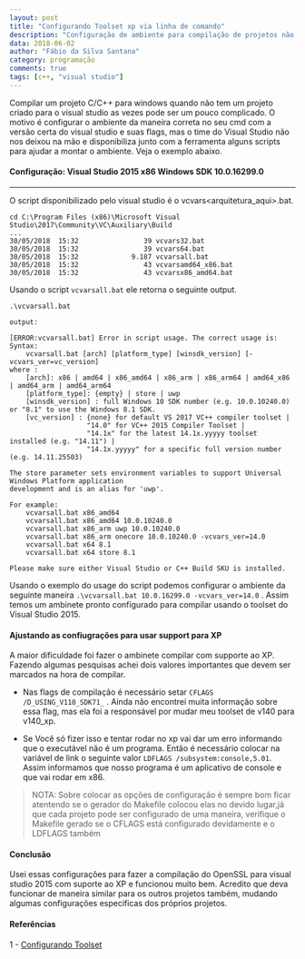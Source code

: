 ```yaml
---
layout: post
title: "Configurando Toolset xp via linha de comando"
description: "Configuração de ambiente para compilação de projetos não suportado diretamente pelo Visual Studio"
data: 2018-06-02
author: "Fábio da Silva Santana"
category: programação
comments: true
tags: [c++, "visual studio"]
---
```


Compilar um projeto C/C++ para windows quando não tem um projeto criado para o visual studio as vezes pode ser um pouco complicado. O motivo é configurar o ambiente da maneira correta
no seu cmd com a versão certa do visual studio e suas flags, mas o time do Visual Studio não nos deixou na mão e disponibiliza junto com a ferramenta alguns scripts para ajudar a 
montar o ambiente. Veja o exemplo abaixo.

#### Configuração: Visual Studio 2015 x86  Windows SDK 10.0.16299.0

---

O script disponibilizado pelo visual studio é o vcvars<arquitetura_aqui>.bat. 

```
cd C:\Program Files (x86)\Microsoft Visual Studio\2017\Community\VC\Auxiliary\Build 
...
30/05/2018  15:32                39 vcvars32.bat				  
30/05/2018  15:32                39 vcvars64.bat				 
30/05/2018  15:32             9.187 vcvarsall.bat				
30/05/2018  15:32                43 vcvarsamd64_x86.bat 		
30/05/2018  15:32                43 vcvarsx86_amd64.bat	
```

Usando o script `vcvarsall.bat` ele retorna o seguinte output.

```
.\vcvarsall.bat

output:

[ERROR:vcvarsall.bat] Error in script usage. The correct usage is:
Syntax:
    vcvarsall.bat [arch] [platform_type] [winsdk_version] [-vcvars_ver=vc_version]
where :
    [arch]: x86 | amd64 | x86_amd64 | x86_arm | x86_arm64 | amd64_x86 | amd64_arm | amd64_arm64
    [platform_type]: {empty} | store | uwp
    [winsdk_version] : full Windows 10 SDK number (e.g. 10.0.10240.0) or "8.1" to use the Windows 8.1 SDK.
    [vc_version] : {none} for default VS 2017 VC++ compiler toolset |
                   "14.0" for VC++ 2015 Compiler Toolset |
                   "14.1x" for the latest 14.1x.yyyyy toolset installed (e.g. "14.11") |
                   "14.1x.yyyyy" for a specific full version number (e.g. 14.11.25503)

The store parameter sets environment variables to support Universal Windows Platform application
development and is an alias for 'uwp'.

For example:
    vcvarsall.bat x86_amd64
    vcvarsall.bat x86_amd64 10.0.10240.0
    vcvarsall.bat x86_arm uwp 10.0.10240.0
    vcvarsall.bat x86_arm onecore 10.0.10240.0 -vcvars_ver=14.0
    vcvarsall.bat x64 8.1
    vcvarsall.bat x64 store 8.1

Please make sure either Visual Studio or C++ Build SKU is installed.

```

Usando o exemplo do usage do script podemos configurar o ambiente da seguinte maneira  `.\vcvarsall.bat 10.0.16299.0 -vcvars_ver=14.0` . Assim temos um ambinete pronto configurado para compilar usando o toolset do Visual Studio 2015.

#### Ajustando as confiugrações para usar support para XP

A maior dificuldade foi fazer o ambinete compilar com supporte ao XP. Fazendo algumas pesquisas achei dois valores importantes que devem ser marcados na hora de compilar.

* Nas flags de compilação é necessário setar `CFLAGS /D_USING_V110_SDK71_` . Ainda não encontrei muita informação sobre essa flag, mas ela foi a responsável por mudar meu toolset de v140 para v140_xp.

* Se Você só fizer isso e tentar rodar no xp vai dar um erro informando que o executável não é um programa. Então é necessário colocar na variável de link o seguinte valor `LDFLAGS /subsystem:console,5.01`. Assim informamos que nosso programa é um aplicativo de console e que vai rodar em x86. 

> NOTA: Sobre colocar as opções de configuração é sempre bom ficar atentendo se o gerador do Makefile colocou elas no devido lugar,já que cada projeto pode ser configurado de uma maneira, verifique o Makefile gerado se o CFLAGS está configurado devidamente e o LDFLAGS também

#### Conclusão

Usei essas configurações para fazer a compilação do OpenSSL para visual studio 2015 com suporte ao XP  e funcionou muito bem. Acredito que deva funcionar de maneira similar para os outros projetos também, mudando algumas configurações especificas dos próprios projetos.


#### Referências

1 - [Configurando Toolset](https://blogs.msdn.microsoft.com/vcblog/2012/10/08/windows-xp-targeting-with-c-in-visual-studio-2012/)
